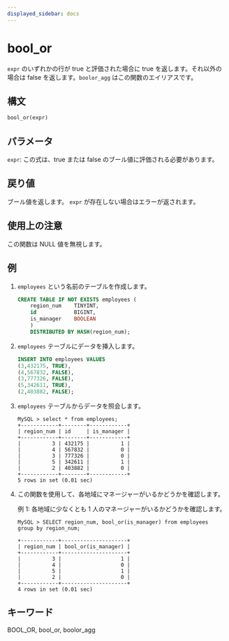 ```yaml
---
displayed_sidebar: docs
---
```


# bool_or

`expr` のいずれかの行が true と評価された場合に true を返します。それ以外の場合は false を返します。`boolor_agg` はこの関数のエイリアスです。

## 構文

```Haskell
bool_or(expr)
```

## パラメータ

`expr`: この式は、true または false のブール値に評価される必要があります。

## 戻り値

ブール値を返します。 `expr` が存在しない場合はエラーが返されます。

## 使用上の注意

この関数は NULL 値を無視します。

## 例

1. `employees` という名前のテーブルを作成します。

    ```SQL
    CREATE TABLE IF NOT EXISTS employees (
        region_num    TINYINT,
        id            BIGINT,
        is_manager    BOOLEAN
        )
        DISTRIBUTED BY HASH(region_num);
    ```

2. `employees` テーブルにデータを挿入します。

    ```SQL
    INSERT INTO employees VALUES
    (3,432175, TRUE),
    (4,567832, FALSE),
    (3,777326, FALSE),
    (5,342611, TRUE),
    (2,403882, FALSE);
    ```

3. `employees` テーブルからデータを照会します。

    ```Plain Text
    MySQL > select * from employees;
    +------------+--------+------------+
    | region_num | id     | is_manager |
    +------------+--------+------------+
    |          3 | 432175 |          1 |
    |          4 | 567832 |          0 |
    |          3 | 777326 |          0 |
    |          5 | 342611 |          1 |
    |          2 | 403882 |          0 |
    +------------+--------+------------+
    5 rows in set (0.01 sec)
    ```

4. この関数を使用して、各地域にマネージャーがいるかどうかを確認します。

    例 1: 各地域に少なくとも 1 人のマネージャーがいるかどうかを確認します。

    ```Plain Text
    MySQL > SELECT region_num, bool_or(is_manager) from employees
    group by region_num;

    +------------+---------------------+
    | region_num | bool_or(is_manager) |
    +------------+---------------------+
    |          3 |                   1 |
    |          4 |                   0 |
    |          5 |                   1 |
    |          2 |                   0 |
    +------------+---------------------+
    4 rows in set (0.01 sec)
    ```

## キーワード

BOOL_OR, bool_or, boolor_agg

